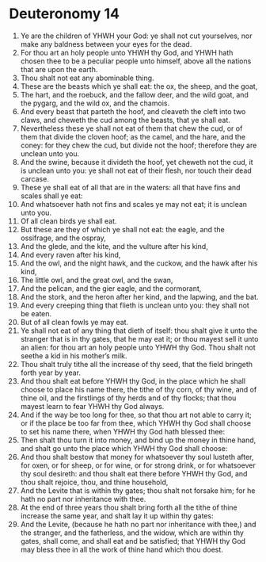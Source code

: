 ﻿# Deuteronomy 14
1. Ye are the children of YHWH your God: ye shall not cut yourselves, nor make any baldness between your eyes for the dead. 
2. For thou art an holy people unto YHWH thy God, and YHWH hath chosen thee to be a peculiar people unto himself, above all the nations that are upon the earth. 
3.  Thou shalt not eat any abominable thing. 
4. These are the beasts which ye shall eat: the ox, the sheep, and the goat, 
5. The hart, and the roebuck, and the fallow deer, and the wild goat, and the pygarg, and the wild ox, and the chamois. 
6. And every beast that parteth the hoof, and cleaveth the cleft into two claws, and cheweth the cud among the beasts, that ye shall eat. 
7. Nevertheless these ye shall not eat of them that chew the cud, or of them that divide the cloven hoof; as the camel, and the hare, and the coney: for they chew the cud, but divide not the hoof; therefore they are unclean unto you. 
8. And the swine, because it divideth the hoof, yet cheweth not the cud, it is unclean unto you: ye shall not eat of their flesh, nor touch their dead carcase. 
9.  These ye shall eat of all that are in the waters: all that have fins and scales shall ye eat: 
10. And whatsoever hath not fins and scales ye may not eat; it is unclean unto you. 
11.  Of all clean birds ye shall eat. 
12. But these are they of which ye shall not eat: the eagle, and the ossifrage, and the ospray, 
13. And the glede, and the kite, and the vulture after his kind, 
14. And every raven after his kind, 
15. And the owl, and the night hawk, and the cuckow, and the hawk after his kind, 
16. The little owl, and the great owl, and the swan, 
17. And the pelican, and the gier eagle, and the cormorant, 
18. And the stork, and the heron after her kind, and the lapwing, and the bat. 
19. And every creeping thing that flieth is unclean unto you: they shall not be eaten. 
20. But of all clean fowls ye may eat. 
21.  Ye shall not eat of any thing that dieth of itself: thou shalt give it unto the stranger that is in thy gates, that he may eat it; or thou mayest sell it unto an alien: for thou art an holy people unto YHWH thy God. Thou shalt not seethe a kid in his mother’s milk. 
22. Thou shalt truly tithe all the increase of thy seed, that the field bringeth forth year by year. 
23. And thou shalt eat before YHWH thy God, in the place which he shall choose to place his name there, the tithe of thy corn, of thy wine, and of thine oil, and the firstlings of thy herds and of thy flocks; that thou mayest learn to fear YHWH thy God always. 
24. And if the way be too long for thee, so that thou art not able to carry it; or if the place be too far from thee, which YHWH thy God shall choose to set his name there, when YHWH thy God hath blessed thee: 
25. Then shalt thou turn it into money, and bind up the money in thine hand, and shalt go unto the place which YHWH thy God shall choose: 
26. And thou shalt bestow that money for whatsoever thy soul lusteth after, for oxen, or for sheep, or for wine, or for strong drink, or for whatsoever thy soul desireth: and thou shalt eat there before YHWH thy God, and thou shalt rejoice, thou, and thine household, 
27. And the Levite that is within thy gates; thou shalt not forsake him; for he hath no part nor inheritance with thee. 
28.  At the end of three years thou shalt bring forth all the tithe of thine increase the same year, and shalt lay it up within thy gates: 
29. And the Levite, (because he hath no part nor inheritance with thee,) and the stranger, and the fatherless, and the widow, which are within thy gates, shall come, and shall eat and be satisfied; that YHWH thy God may bless thee in all the work of thine hand which thou doest. 
